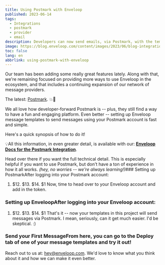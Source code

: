 ```yaml
---
title: Using Postmark with Enveloop
published: 2023-06-14
tags:
  - Integrations
  - postmark
  - provider
  - email
description: Developers can now send emails, via Postmark, with the templates they create on Enveloop!
image: https://blog.enveloop.com/content/images/2023/06/blog-integrations-postmark-01.png
toc: false
lang: en
abbrlink: using-postmark-with-enveloop
---
```


Our team has been adding some really great features lately. Along with that, we're remaining focused on providing more ways to use Enveloop in the ecosystem, and that includes a continuing expansion of our network of message providers.

The latest: [Postmark](https://postmark.com). 💥🎉

We all love how developer-forward Postmark is -- plus, they still find a way to have a fun and engaging platform. Even better -- setting up Enveloop message templates to send messages using your Postmark account is fast and simple.

Here's a quick synopsis of how to do it!

💡All this information, in even greater detail, is available with our: [**Enveloop Docs for the Postmark Integration**](https://docs.enveloop.com/integrations/email-integrations/postmark).

Head over there if you want the full technical detail. This is especially helpful if you want to use Postmark, but don't have a ton of experience in how it all works. *(hey, no worries -- we're always learning!)*### Setting up PostmarkAfter logging into your Postmark account:

1. $12. $13. $14. $1
Now, time to head over to your Enveloop account and add in the token. 

### Setting up EnveloopAfter logging into your Enveloop account:

1. $12. $13. $14. $1
That's it -- now your templates in this project will send messages via Postmark. I mean, seriously, can it get much easier. I'd be skeptical. :)

### Send your First MessageFrom here, you can go to the **Deploy** tab of one of your message templates and try it out!

Reach out to us at: hey@enveloop.com. We'd love to know what you think about it and how we can make it even better.
